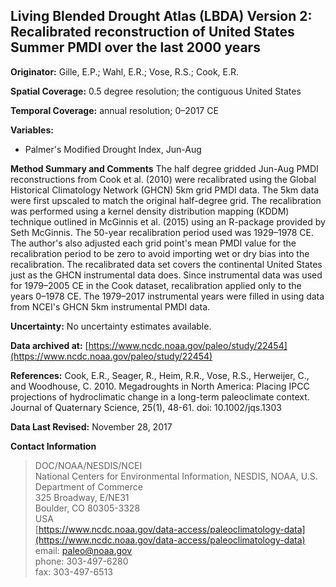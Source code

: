 ## Living Blended Drought Atlas (LBDA) Version 2: Recalibrated reconstruction of United States Summer PMDI over the last 2000 years

**Originator:** Gille, E.P.; Wahl, E.R.; Vose, R.S.; Cook, E.R.

**Spatial Coverage:** 0.5 degree resolution; the contiguous United States

**Temporal Coverage:** annual resolution; 0–2017 CE

**Variables:** 
* Palmer's Modified Drought Index, Jun-Aug

**Method Summary and Comments** The half degree gridded Jun-Aug PMDI reconstructions from Cook et al. (2010) were recalibrated using the Global Historical Climatology Network (GHCN) 5km grid PMDI data. The 5km data were first upscaled to match the original half-degree grid. The recalibration was performed using a kernel density distribution mapping (KDDM) technique outlined in McGinnis et al. (2015) using an R-package provided by Seth McGinnis. The 50-year recalibration period used was 1929–1978 CE. The author's also adjusted each grid point's mean PMDI value for the recalibration period to be zero to avoid importing wet or dry bias into the recalibration. The recalibrated data set covers the continental United States just as the GHCN instrumental data does. Since instrumental data was used for 1979–2005 CE in the Cook dataset, recalibration applied only to the years 0–1978 CE. The 1979–2017 instrumental years were filled in using data from NCEI's GHCN 5km instrumental PMDI data.

**Uncertainty:** No uncertainty estimates available.

**Data archived at:** [https://www.ncdc.noaa.gov/paleo/study/22454](https://www.ncdc.noaa.gov/paleo/study/22454)

**References:** Cook, E.R., Seager, R., Heim, R.R., Vose, R.S., Herweijer, C., and Woodhouse, C. 2010. Megadroughts in North America: Placing IPCC projections of hydroclimatic change in a long-term paleoclimate context. Journal of Quaternary Science, 25(1), 48-61. doi: 10.1002/jqs.1303

**Data Last Revised:** November 28, 2017

**Contact Information**

> DOC/NOAA/NESDIS/NCEI  
National Centers for Environmental Information, NESDIS, NOAA, U.S. Department of Commerce  
325 Broadway, E/NE31  
Boulder, CO 80305-3328  
USA  
[https://www.ncdc.noaa.gov/data-access/paleoclimatology-data](https://www.ncdc.noaa.gov/data-access/paleoclimatology-data)  
email: [paleo@noaa.gov](mailto:paleo@noaa.gov)  
phone: 303-497-6280  
fax: 303-497-6513  
